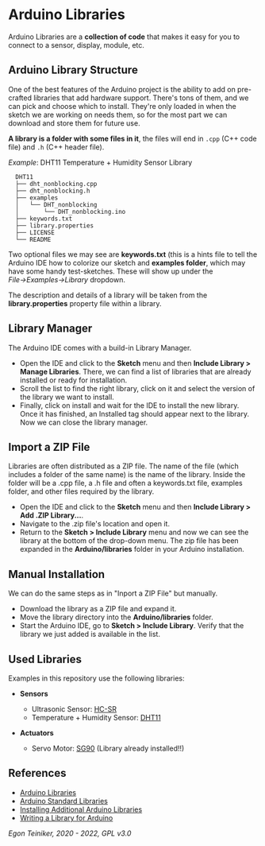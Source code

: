 # Arduino Libraries

Arduino Libraries are a **collection of code** that makes it easy for you to connect to a sensor, 
display, module, etc.

## Arduino Library Structure

One of the best features of the Arduino project is the ability to add on pre-crafted libraries that add hardware support. 
There's tons of them, and we can pick and choose which to install. 
They're only loaded in when the sketch we are working on needs them, so for the most part we can download and 
store them for future use.

**A library is a folder with some files in it**, the files will end in `.cpp` (C++ code file) and `.h` (C++ header file).

_Example_: DHT11 Temperature + Humidity Sensor Library
```
  DHT11
  ├── dht_nonblocking.cpp
  ├── dht_nonblocking.h
  ├── examples
  │   └── DHT_nonblocking
  │       └── DHT_nonblocking.ino
  ├── keywords.txt
  ├── library.properties
  ├── LICENSE
  └── README
```

Two optional files we may see are **keywords.txt** (this is a hints file to tell the Arduino IDE how to colorize our sketch 
and **examples folder**, which may have some handy test-sketches. These will show up under the _File→Examples→Library_ dropdown.

The description and details of a library will be taken from the **library.properties** property file within a library. 


## Library Manager
The Arduino IDE comes with a build-in Library Manager.
* Open the IDE and click to the **Sketch** menu and then **Include Library > Manage Libraries**.
  There, we can find a list of libraries that are already installed or ready for installation.
* Scroll the list to find the right library, click on it and select the version of the library we 
  want to install.
* Finally, click on install and wait for the IDE to install the new library.
  Once it has finished, an Installed tag should appear next to the library.
  Now we can close the library manager.

## Import a ZIP File
Libraries are often distributed as a ZIP file.
The name of the file (which includes a folder of the same name) is the name of the library.
Inside the folder will be a .cpp file, a .h file and often a keywords.txt file, examples folder, 
and other files required by the library.
* Open the IDE and click to the **Sketch** menu and then **Include Library > Add .ZIP Library...**.
* Navigate to the .zip file's location and open it.
* Return to the **Sketch > Include Library** menu and now we can see the library at the 
  bottom of the drop-down menu.
  The zip file has been expanded in the **Arduino/libraries** folder in your Arduino installation.

## Manual Installation
We can do the same steps as in "Inport a ZIP File" but manually.
* Download the library as a ZIP file and expand it.
* Move the library directory into the **Arduino/libraries** folder.
* Start the Arduino IDE, go to **Sketch > Include Library**. Verify that the library we just added 
  is available in the list.

## Used Libraries

Examples in this repository use the following libraries:

* **Sensors**
  * Ultrasonic Sensor: [HC-SR](https://github.com/teiniker/teiniker-lectures-arduino/tree/main/libraries/HC-SR04)
  * Temperature + Humidity Sensor: [DHT11](https://github.com/teiniker/teiniker-lectures-arduino/tree/main/libraries/DHT11)

* **Actuators**
  * Servo Motor: [SG90](https://github.com/teiniker/teiniker-lectures-arduino/tree/main/libraries/SG90) (Library already installed!!)
  
## References
* [Arduino Libraries](https://learn.adafruit.com/arduino-tips-tricks-and-techniques/arduino-libraries)
* [Arduino Standard Libraries](https://www.arduino.cc/en/reference/libraries)
* [Installing Additional Arduino Libraries](https://www.arduino.cc/en/guide/libraries)
* [Writing a Library for Arduino](https://docs.arduino.cc/hacking/software/LibraryTutorial)

*Egon Teiniker, 2020 - 2022, GPL v3.0* 